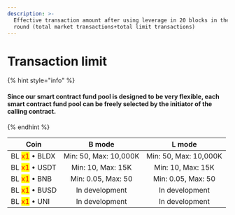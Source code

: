 ```yaml
---
description: >-
  Effective transaction amount after using leverage in 20 blocks in the same
  round (total market transactions+total limit transactions)
---
```


# Transaction limit



{% hint style="info" %}
#### Since our smart contract fund pool is designed to be very flexible, each smart contract fund pool can be freely selected by the initiator of the calling contract.
{% endhint %}

|        Coin                                  |         B mode         |         L mode         |
| -------------------------------------------- | :--------------------: | :--------------------: |
| BL <mark style="color:red;">x1</mark> • BLDX | Min: 50,  Max: 10,000K | Min: 50,  Max: 10,000K |
| BL <mark style="color:red;">x1</mark> • USDT |   Min: 10,  Max: 15K   |   Min: 10,  Max: 15K   |
| BL <mark style="color:red;">x1</mark> • BNB  |   Min: 0.05,  Max: 50  |   Min: 0.05,  Max: 50  |
| BL <mark style="color:red;">x1</mark> • BUSD |     In development     |     In development     |
| BL <mark style="color:red;">x1</mark> • UNI  |     In development     |     In development     |
